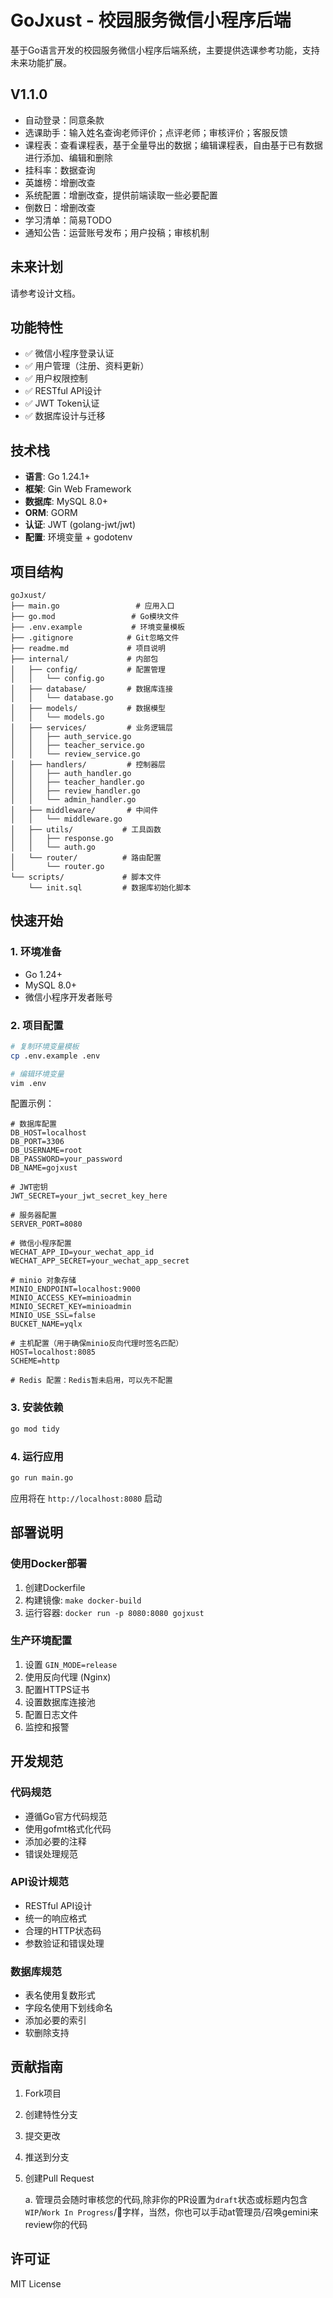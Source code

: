 # GoJxust - 校园服务微信小程序后端

基于Go语言开发的校园服务微信小程序后端系统，主要提供选课参考功能，支持未来功能扩展。

## V1.1.0

- 自动登录：同意条款
- 选课助手：输入姓名查询老师评价；点评老师；审核评价；客服反馈
- 课程表：查看课程表，基于全量导出的数据；编辑课程表，自由基于已有数据进行添加、编辑和删除
- 挂科率：数据查询
- 英雄榜：增删改查
- 系统配置：增删改查，提供前端读取一些必要配置
- 倒数日：增删改查
- 学习清单：简易TODO
- 通知公告：运营账号发布；用户投稿；审核机制

## 未来计划

请参考设计文档。

## 功能特性

- ✅ 微信小程序登录认证
- ✅ 用户管理（注册、资料更新）
- ✅ 用户权限控制
- ✅ RESTful API设计
- ✅ JWT Token认证
- ✅ 数据库设计与迁移

## 技术栈

- **语言**: Go 1.24.1+
- **框架**: Gin Web Framework
- **数据库**: MySQL 8.0+
- **ORM**: GORM
- **认证**: JWT (golang-jwt/jwt)
- **配置**: 环境变量 + godotenv

## 项目结构

```
goJxust/
├── main.go                 # 应用入口
├── go.mod                 # Go模块文件
├── .env.example           # 环境变量模板
├── .gitignore            # Git忽略文件
├── readme.md             # 项目说明
├── internal/             # 内部包
│   ├── config/           # 配置管理
│   │   └── config.go
│   ├── database/         # 数据库连接
│   │   └── database.go
│   ├── models/           # 数据模型
│   │   └── models.go
│   ├── services/         # 业务逻辑层
│   │   ├── auth_service.go
│   │   ├── teacher_service.go
│   │   └── review_service.go
│   ├── handlers/         # 控制器层
│   │   ├── auth_handler.go
│   │   ├── teacher_handler.go
│   │   ├── review_handler.go
│   │   └── admin_handler.go
│   ├── middleware/       # 中间件
│   │   └── middleware.go
│   ├── utils/           # 工具函数
│   │   ├── response.go
│   │   └── auth.go
│   └── router/          # 路由配置
│       └── router.go
└── scripts/             # 脚本文件
    └── init.sql         # 数据库初始化脚本
```

## 快速开始

### 1. 环境准备

- Go 1.24+
- MySQL 8.0+
- 微信小程序开发者账号

### 2. 项目配置

```bash
# 复制环境变量模板
cp .env.example .env

# 编辑环境变量
vim .env
```

配置示例：
```env
# 数据库配置
DB_HOST=localhost
DB_PORT=3306
DB_USERNAME=root
DB_PASSWORD=your_password
DB_NAME=gojxust

# JWT密钥
JWT_SECRET=your_jwt_secret_key_here

# 服务器配置
SERVER_PORT=8080

# 微信小程序配置
WECHAT_APP_ID=your_wechat_app_id
WECHAT_APP_SECRET=your_wechat_app_secret

# minio 对象存储
MINIO_ENDPOINT=localhost:9000
MINIO_ACCESS_KEY=minioadmin
MINIO_SECRET_KEY=minioadmin
MINIO_USE_SSL=false
BUCKET_NAME=yqlx

# 主机配置（用于确保minio反向代理时签名匹配）
HOST=localhost:8085
SCHEME=http

# Redis 配置：Redis暂未启用，可以先不配置
```

### 3. 安装依赖

```bash
go mod tidy
```

### 4. 运行应用

```bash
go run main.go
```

应用将在 `http://localhost:8080` 启动

## 部署说明

### 使用Docker部署

1. 创建Dockerfile
2. 构建镜像: `make docker-build`
3. 运行容器: `docker run -p 8080:8080 gojxust`

### 生产环境配置

1. 设置 `GIN_MODE=release`
2. 使用反向代理 (Nginx)
3. 配置HTTPS证书
4. 设置数据库连接池
5. 配置日志文件
6. 监控和报警

## 开发规范

### 代码规范
- 遵循Go官方代码规范
- 使用gofmt格式化代码
- 添加必要的注释
- 错误处理规范

### API设计规范
- RESTful API设计
- 统一的响应格式
- 合理的HTTP状态码
- 参数验证和错误处理

### 数据库规范
- 表名使用复数形式
- 字段名使用下划线命名
- 添加必要的索引
- 软删除支持

## 贡献指南

1. Fork项目
2. 创建特性分支
3. 提交更改
4. 推送到分支
5. 创建Pull Request

    a. 管理员会随时审核您的代码,除非你的PR设置为`draft`状态或标题内包含`WIP`/`Work In Progress`/🚧字样，当然，你也可以手动at管理员/召唤gemini来review你的代码

## 许可证

MIT License
